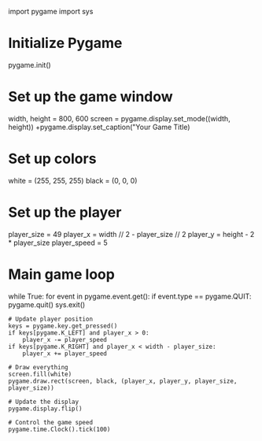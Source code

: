 import pygame
import sys

# Initialize Pygame
pygame.init()

# Set up the game window
width, height = 800, 600
screen = pygame.display.set_mode((width, height))
+pygame.display.set_caption("Your Game Title)

# Set up colors
white = (255, 255, 255)
black = (0, 0, 0)

# Set up the player
player_size = 49
player_x = width // 2 - player_size // 2
player_y = height - 2 * player_size
player_speed = 5

# Main game loop
while True:
    for event in pygame.event.get():
        if event.type == pygame.QUIT:
            pygame.quit()
            sys.exit()

    # Update player position
    keys = pygame.key.get_pressed()
    if keys[pygame.K_LEFT] and player_x > 0:
        player_x -= player_speed
    if keys[pygame.K_RIGHT] and player_x < width - player_size:
        player_x += player_speed

    # Draw everything
    screen.fill(white)
    pygame.draw.rect(screen, black, (player_x, player_y, player_size, player_size))

    # Update the display
    pygame.display.flip()

    # Control the game speed
    pygame.time.Clock().tick(100)





 
